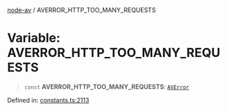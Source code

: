 [node-av](../globals.md) / AVERROR\_HTTP\_TOO\_MANY\_REQUESTS

# Variable: AVERROR\_HTTP\_TOO\_MANY\_REQUESTS

> `const` **AVERROR\_HTTP\_TOO\_MANY\_REQUESTS**: [`AVError`](../type-aliases/AVError.md)

Defined in: [constants.ts:2113](https://github.com/seydx/av/blob/f8631fc881b394300b1479f511d55cf1c370a87f/src/constants/constants.ts#L2113)
